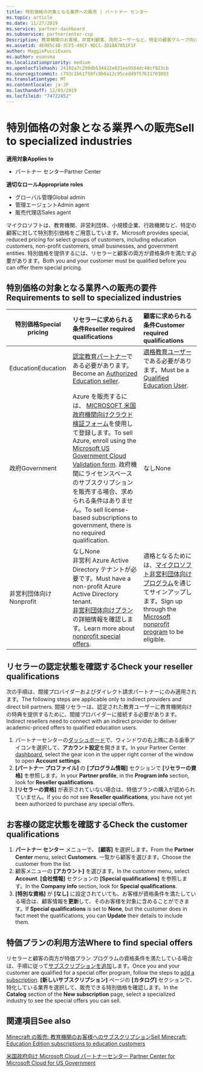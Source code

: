 ```yaml
---
title: 特別価格の対象となる業界への販売 | パートナー センター
ms.topic: article
ms.date: 11/27/2019
ms.service: partner-dashboard
ms.subservice: partnercenter-csp
Description: 教育機関のお客様、非営利顧客、政府ユーザーなど、特定の顧客グループ向けの特別で低価格の価格について説明します。
ms.assetid: 4E085C48-3CF5-49CF-9DCC-3D18A7051F1F
author: MaggiePucciEvans
ms.author: evansma
ms.localizationpriority: medium
ms.openlocfilehash: 24102a7c299db534422e031ee9504dc48cf923cb
ms.sourcegitcommit: c793c1b61f50fc0b0a12c95cedd9f57b31703093
ms.translationtype: MT
ms.contentlocale: ja-JP
ms.lasthandoff: 12/03/2019
ms.locfileid: "74722452"
---
```

# <a name="sell-to-specialized-industries"></a><span data-ttu-id="cca2b-103">特別価格の対象となる業界への販売</span><span class="sxs-lookup"><span data-stu-id="cca2b-103">Sell to specialized industries</span></span>

<span data-ttu-id="cca2b-104">**適用対象**</span><span class="sxs-lookup"><span data-stu-id="cca2b-104">**Applies to**</span></span>

- <span data-ttu-id="cca2b-105">パートナー センター</span><span class="sxs-lookup"><span data-stu-id="cca2b-105">Partner Center</span></span>

<span data-ttu-id="cca2b-106">**適切なロール**</span><span class="sxs-lookup"><span data-stu-id="cca2b-106">**Appropriate roles**</span></span>

- <span data-ttu-id="cca2b-107">グローバル管理</span><span class="sxs-lookup"><span data-stu-id="cca2b-107">Global admin</span></span>
- <span data-ttu-id="cca2b-108">管理エージェント</span><span class="sxs-lookup"><span data-stu-id="cca2b-108">Admin agent</span></span>
- <span data-ttu-id="cca2b-109">販売代理店</span><span class="sxs-lookup"><span data-stu-id="cca2b-109">Sales agent</span></span>

<span data-ttu-id="cca2b-110">マイクロソフトは、教育機関、非営利団体、小規模企業、行政機関など、特定の顧客に対して特別割引価格をご用意しています。</span><span class="sxs-lookup"><span data-stu-id="cca2b-110">Microsoft provides special, reduced pricing for select groups of customers, including education customers, non-profit customers, small businesses, and government entities.</span></span> <span data-ttu-id="cca2b-111">特別価格を提供するには、リセラーと顧客の両方が資格条件を満たす必要があります。</span><span class="sxs-lookup"><span data-stu-id="cca2b-111">Both you and your customer must be qualified before you can offer them special pricing.</span></span> 

## <a name="requirements-to-sell-to-specialized-industries"></a><span data-ttu-id="cca2b-112">特別価格の対象となる業界への販売の要件</span><span class="sxs-lookup"><span data-stu-id="cca2b-112">Requirements to sell to specialized industries</span></span>

|<span data-ttu-id="cca2b-113">**特別価格**</span><span class="sxs-lookup"><span data-stu-id="cca2b-113">**Special pricing**</span></span>   |<span data-ttu-id="cca2b-114">**リセラーに求められる条件**</span><span class="sxs-lookup"><span data-stu-id="cca2b-114">**Reseller required qualifications**</span></span>   |<span data-ttu-id="cca2b-115">**顧客に求められる条件**</span><span class="sxs-lookup"><span data-stu-id="cca2b-115">**Customer required qualifications**</span></span>   |
|----------------------------|:---------------------------------|:------------------------------------------|
|<span data-ttu-id="cca2b-116">Education</span><span class="sxs-lookup"><span data-stu-id="cca2b-116">Education</span></span>   |<span data-ttu-id="cca2b-117">[認定教育パートナー](https://www.mepn.com)である必要があります。</span><span class="sxs-lookup"><span data-stu-id="cca2b-117">Become an [Authorized Education seller](https://www.mepn.com).</span></span>   | <span data-ttu-id="cca2b-118">[適格教育ユーザー](https://www.microsoftvolumelicensing.com/DocumentSearch.aspx?Mode=3&DocumentTypeId=7)である必要があります。</span><span class="sxs-lookup"><span data-stu-id="cca2b-118">Must be a [Qualified Education User](https://www.microsoftvolumelicensing.com/DocumentSearch.aspx?Mode=3&DocumentTypeId=7).</span></span>   |
|<span data-ttu-id="cca2b-119">政府</span><span class="sxs-lookup"><span data-stu-id="cca2b-119">Government</span></span>   |<span data-ttu-id="cca2b-120">Azure を販売するには、 [MICROSOFT 米国政府機関向けクラウド検証フォーム](https://azuregov.microsoft.com/csp)を使用して登録します。</span><span class="sxs-lookup"><span data-stu-id="cca2b-120">To sell Azure, enroll using the [Microsoft US Government Cloud Validation form](https://azuregov.microsoft.com/csp).</span></span> <span data-ttu-id="cca2b-121">政府機関にライセンスベースのサブスクリプションを販売する場合、求められる条件はありません。</span><span class="sxs-lookup"><span data-stu-id="cca2b-121">To sell license-based subscriptions to government, there is no required qualification.</span></span>|   <span data-ttu-id="cca2b-122">なし</span><span class="sxs-lookup"><span data-stu-id="cca2b-122">None</span></span>|
|<span data-ttu-id="cca2b-123">非営利団体向け</span><span class="sxs-lookup"><span data-stu-id="cca2b-123">Nonprofit</span></span>  |<span data-ttu-id="cca2b-124">なし</span><span class="sxs-lookup"><span data-stu-id="cca2b-124">None</span></span><br><span data-ttu-id="cca2b-125">非営利 Azure Active Directory テナントが必要です。</span><span class="sxs-lookup"><span data-stu-id="cca2b-125">Must have a non-profit Azure Active Directory tenant.</span></span><br><span data-ttu-id="cca2b-126">[非営利団体向けプラン](https://assetsprod.microsoft.com/mpn/nonprofit-skus-in-csp-faq.pdf)の詳細情報を確認します。</span><span class="sxs-lookup"><span data-stu-id="cca2b-126">Learn more about [nonprofit special offers](https://assetsprod.microsoft.com/mpn/nonprofit-skus-in-csp-faq.pdf).</span></span>   |<span data-ttu-id="cca2b-127">適格となるためには、[マイクロソフト非営利団体向けプログラム](https://nonprofit.microsoft.com/#/register)を通じてサインアップします。</span><span class="sxs-lookup"><span data-stu-id="cca2b-127">Sign up through the [Microsoft nonprofit program](https://nonprofit.microsoft.com/#/register) to be eligible.</span></span>   |


## <a name="check-your-reseller-qualifications"></a><span data-ttu-id="cca2b-128">リセラーの認定状態を確認する</span><span class="sxs-lookup"><span data-stu-id="cca2b-128">Check your reseller qualifications</span></span>

<span data-ttu-id="cca2b-129">次の手順は、間接プロバイダーおよびダイレクト請求パートナーにのみ適用されます。</span><span class="sxs-lookup"><span data-stu-id="cca2b-129">The following steps are applicable only to indirect providers and direct bill partners.</span></span> <span data-ttu-id="cca2b-130">間接リセラーは、認定された教育ユーザーに教育機関向けの特典を提供するために、間接プロバイダーに接続する必要があります。</span><span class="sxs-lookup"><span data-stu-id="cca2b-130">Indirect resellers need to connect with an indirect provider to deliver academic-priced offers to qualified education users.</span></span> 

1.  <span data-ttu-id="cca2b-131">パートナーセンターの[ダッシュボード](https://partner.microsoft.com/dashboard)で、ウィンドウの右上隅にある歯車アイコンを選択して、**アカウント設定**を開きます。</span><span class="sxs-lookup"><span data-stu-id="cca2b-131">In your Partner Center [dashboard](https://partner.microsoft.com/dashboard), select the gear icon in the upper right corner of the window to open **Account settings**.</span></span>
2.  <span data-ttu-id="cca2b-132">**[パートナー プロファイル]** の **[プログラム情報]** セクションで **[リセラーの資格]** を参照します。</span><span class="sxs-lookup"><span data-stu-id="cca2b-132">In your **Partner profile**, in the **Program info** section, look for **Reseller qualifications**.</span></span>
3.  <span data-ttu-id="cca2b-133">**[リセラーの資格]** が表示されていない場合は、特価プランの購入が認められていません。</span><span class="sxs-lookup"><span data-stu-id="cca2b-133">If you do not see **Reseller qualifications**, you have not yet been authorized to purchase any special offers.</span></span>

## <a name="check-the-customer-qualifications"></a><span data-ttu-id="cca2b-134">お客様の認定状態を確認する</span><span class="sxs-lookup"><span data-stu-id="cca2b-134">Check the customer qualifications</span></span>

1.  <span data-ttu-id="cca2b-135">**パートナー センター** メニューで、 **[顧客]** を選択します。</span><span class="sxs-lookup"><span data-stu-id="cca2b-135">From the **Partner Center** menu, select **Customers**.</span></span> <span data-ttu-id="cca2b-136">一覧から顧客を選びます。</span><span class="sxs-lookup"><span data-stu-id="cca2b-136">Choose the customer from the list.</span></span>
2.  <span data-ttu-id="cca2b-137">顧客メニューの **[アカウント]** を選びます。</span><span class="sxs-lookup"><span data-stu-id="cca2b-137">In the customer menu, select **Account**.</span></span> <span data-ttu-id="cca2b-138">**[会社情報]** セクションの **[Special qualifications]** を参照します。</span><span class="sxs-lookup"><span data-stu-id="cca2b-138">In the **Company info** section, look for **Special qualifications**.</span></span>
3.  <span data-ttu-id="cca2b-139">**[特別な資格]** が **[なし]** に設定されていても、お客様が資格条件を満たしている場合は、顧客情報を**更新**して、そのお客様を対象に含めることができます。</span><span class="sxs-lookup"><span data-stu-id="cca2b-139">If **Special qualifications** is set to **None**, but the customer does in fact meet the qualifications, you can **Update** their details to include them.</span></span>

## <a name="where-to-find-special-offers"></a><span data-ttu-id="cca2b-140">特価プランの利用方法</span><span class="sxs-lookup"><span data-stu-id="cca2b-140">Where to find special offers</span></span>

<span data-ttu-id="cca2b-141">リセラーと顧客の両方が特価プラン プログラムの資格条件を満たしている場合は、手順に従って[サブスクリプションを追加](create-a-new-subscription.md)します。</span><span class="sxs-lookup"><span data-stu-id="cca2b-141">Once you and your customer are qualified for a special offer program, follow the steps to [add a subscription](create-a-new-subscription.md).</span></span> <span data-ttu-id="cca2b-142">**[新しいサブスクリプション]** ページの **[カタログ]** セクションで、特化している業界を選択して、販売できる特別価格を確認します。</span><span class="sxs-lookup"><span data-stu-id="cca2b-142">In the **Catalog** section of the **New subscription** page, select a specialized industry to see the special offers you can sell.</span></span>

## <a name="see-also"></a><span data-ttu-id="cca2b-143">関連項目</span><span class="sxs-lookup"><span data-stu-id="cca2b-143">See also</span></span>

[<span data-ttu-id="cca2b-144">Minecraft の販売: 教育機関のお客様へのサブスクリプション</span><span class="sxs-lookup"><span data-stu-id="cca2b-144">Sell Minecraft: Education Edition subscriptions to education customers</span></span>](minecraft-subscriptions.md)

[<span data-ttu-id="cca2b-145">米国政府向け Microsoft Cloud パートナーセンター</span><span class="sxs-lookup"><span data-stu-id="cca2b-145"> Partner Center for Microsoft Cloud for US Government</span></span>](partner-center-for-microsoft-us-govt-cloud.md)


 

 

 



